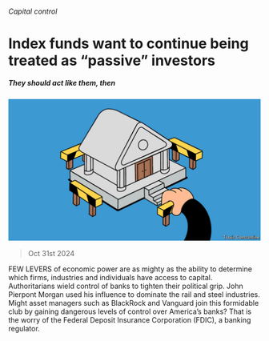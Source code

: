 ###### Capital control

# Index funds want to continue being treated as “passive” investors 

##### They should act like them, then 

![image](images/20241102_LDD002.jpg) 

> Oct 31st 2024 

FEW LEVERS of economic power are as mighty as the ability to determine which firms, industries and individuals have access to capital. Authoritarians wield control of banks to tighten their political grip. John Pierpont Morgan used his influence to dominate the rail and steel industries. Might asset managers such as BlackRock and Vanguard join this formidable club by gaining dangerous levels of control over America’s banks? That is the worry of the Federal Deposit Insurance Corporation (FDIC), a banking regulator.

